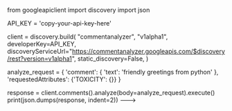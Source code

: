  from googleapiclient import discovery
import json

API_KEY = 'copy-your-api-key-here'

client = discovery.build(
  "commentanalyzer",
  "v1alpha1",
  developerKey=API_KEY,
  discoveryServiceUrl="https://commentanalyzer.googleapis.com/$discovery/rest?version=v1alpha1",
  static_discovery=False,
)

analyze_request = {
  'comment': { 'text': 'friendly greetings from python' },
  'requestedAttributes': {'TOXICITY': {}}
}

response = client.comments().analyze(body=analyze_request).execute()
print(json.dumps(response, indent=2))
--->
